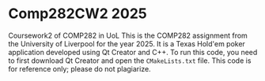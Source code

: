 # Comp282CW2 2025
Coursework2 of COMP282 in UoL
This is the COMP282 assignment from the University of Liverpool for the year 2025. It is a Texas Hold'em poker application developed using Qt Creator and C++. To run this code, you need to first download Qt Creator and open the `CMakeLists.txt` file. This code is for reference only; please do not plagiarize.

